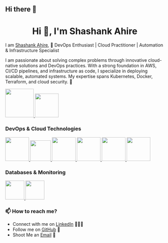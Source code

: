 ## Hi there 👋

<!--
**ShashankAhire/shashankahire** is a ✨ _special_ ✨ repository because its `README.md` (this file) appears on your GitHub profile.

Here are some ideas to get you started:

- 🔭 I’m currently working on ...
- 🌱 I’m currently learning ...
- 👯 I’m looking to collaborate on ...
- 🤔 I’m looking for help with ...
- 💬 Ask me about ...
- 📫 How to reach me: ...
- 😄 Pronouns: ...
- ⚡ Fun fact: ...
-->
<h1 align="center">Hi 👋, I'm Shashank Ahire</h1>


I am [Shashank Ahire](https://www.linkedin.com/in/shashank-ahire), 🌟 DevOps Enthusiast | Cloud Practitioner | Automation & Infrastructure Specialist

I am passionate about solving complex problems through innovative cloud-native solutions and DevOps practices. With a strong foundation in AWS, CI/CD pipelines, and infrastructure as code, I specialize in deploying scalable, automated systems. My expertise spans Kubernetes, Docker, Terraform, and cloud security. 🚀

<p float="left">
  <a href="https://www.python.org/" target="_blank" >
    <img src="https://cdn.jsdelivr.net/gh/devicons/devicon/icons/python/python-original.svg" height="90" />
  </a>
  <a href="https://aws.amazon.com/" target="_blank" >
    <img src="https://raw.githubusercontent.com/itsksaurabh/itsksaurabh/master/assets/aws.gif" height="75" />
  </a>
</p>

### DevOps & Cloud Technologies

<p float="left">
  <a href="https://terraform.io/" target="_blank" >
    <img src="https://cdn.jsdelivr.net/gh/devicons/devicon/icons/terraform/terraform-original.svg" height="75" />
  </a>
  <a href="https://cloud.google.com/cloud-build" target="_blank" >
    <img src="https://raw.githubusercontent.com/itsksaurabh/itsksaurabh/master/assets/cicd.gif" height="65" />
  </a>
  <a href="https://aws.amazon.com/cloudformation/" target="_blank" >
    <img src="https://cdn.jsdelivr.net/gh/devicons/devicon/icons/amazonwebservices/amazonwebservices-original.svg" height="75" />
  </a>
  <a href="https://www.docker.com/" target="_blank" >
    <img src="https://cdn.jsdelivr.net/gh/devicons/devicon/icons/docker/docker-original.svg" height="75" />
  </a>
  <a href="https://www.jenkins.io/" target="_blank" >
    <img src="https://cdn.jsdelivr.net/gh/devicons/devicon/icons/jenkins/jenkins-original.svg" height="75" />
  </a>
  <a href="https://kubernetes.io/" target="_blank" >
    <img src="https://cdn.jsdelivr.net/gh/devicons/devicon/icons/kubernetes/kubernetes-plain.svg" height="75" />
  </a>
</p>

### Databases & Monitoring

<p float="left">
  <a href="https://www.mysql.com/" target="_blank" >
    <img src="https://cdn.jsdelivr.net/gh/devicons/devicon/icons/mysql/mysql-original.svg" height="60" />
  </a>
  <a href="https://www.mongodb.com/" target="_blank" >
    <img src="https://www.logolynx.com/images/logolynx/cf/cf72126a3551b816d617a06ffb01388b.png" height="60" />
  </a>
</p>

### 📫 How to reach me?

<!-- - Visit my [Portfolio Website](#) 🌐 -->
- Connect with me on [LinkedIn](https://www.linkedin.com/in/shashank-ahire) 👨🏻‍💻
- Follow me on [GitHub](https://github.com/ShashankAhire) 🚀
- Shoot Me an [Email](mailto:shashankahire1402@gmail.com) 💌
